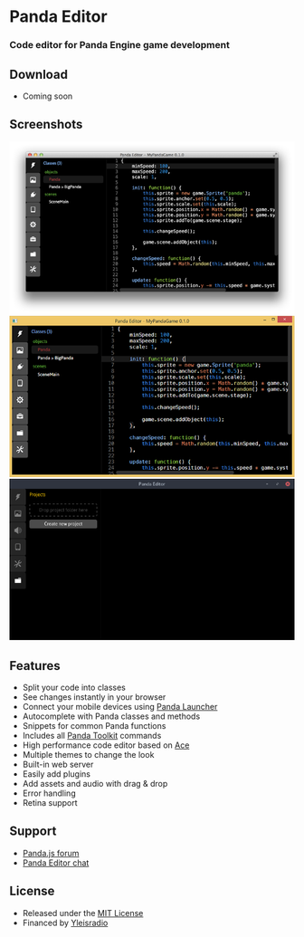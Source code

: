# Panda Editor

### Code editor for Panda Engine game development

## Download

- Coming soon

## Screenshots

![OS X screenshot](https://raw.githubusercontent.com/SkyzohKey/panda.js-editor/master/res/screenshots/osx.png)
![Windows screenshot](https://raw.githubusercontent.com/SkyzohKey/panda.js-editor/master/res/screenshots/win.png)
![Linux screenshot](https://raw.githubusercontent.com/SkyzohKey/panda.js-editor/master/res/screenshots/linux.png)

## Features

- Split your code into classes
- See changes instantly in your browser
- Connect your mobile devices using [Panda Launcher](http://www.pandajs.net/launcher)
- Autocomplete with Panda classes and methods
- Snippets for common Panda functions
- Includes all [Panda Toolkit](http://www.pandajs.net/toolkit) commands
- High performance code editor based on [Ace](http://ace.c9.io/)
- Multiple themes to change the look
- Built-in web server
- Easily add plugins
- Add assets and audio with drag & drop
- Error handling
- Retina support

## Support

- [Panda.js forum](http://www.html5gamedevs.com/forum/19-pandajs/)
- [Panda Editor chat](https://gitter.im/ekelokorpi/panda.js-editor)

## License

- Released under the [MIT License](http://opensource.org/licenses/MIT)
- Financed by [Yleisradio](http://en.wikipedia.org/wiki/Yle)
